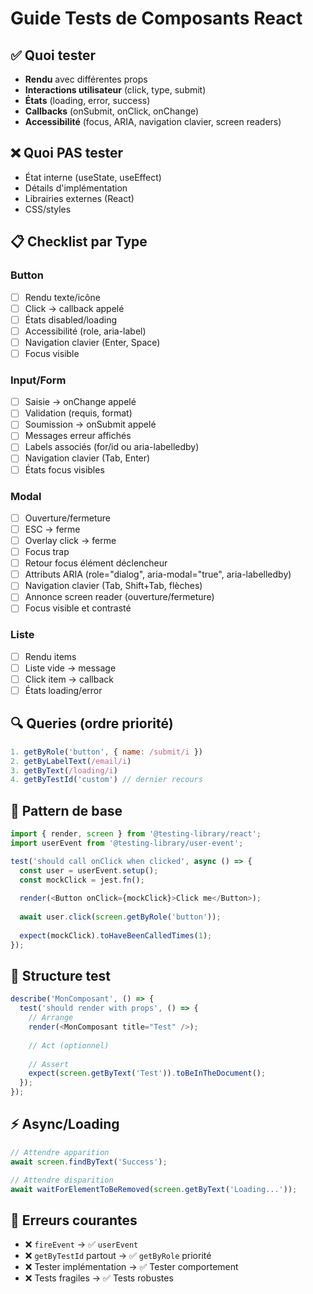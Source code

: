 # Guide Tests de Composants React

## ✅ Quoi tester
- **Rendu** avec différentes props
- **Interactions utilisateur** (click, type, submit)
- **États** (loading, error, success)
- **Callbacks** (onSubmit, onClick, onChange)
- **Accessibilité** (focus, ARIA, navigation clavier, screen readers)

## ❌ Quoi PAS tester
- État interne (useState, useEffect)
- Détails d'implémentation
- Librairies externes (React)
- CSS/styles

## 📋 Checklist par Type

### **Button**
- [ ] Rendu texte/icône
- [ ] Click → callback appelé
- [ ] États disabled/loading
- [ ] Accessibilité (role, aria-label)
- [ ] Navigation clavier (Enter, Space)
- [ ] Focus visible

### **Input/Form**
- [ ] Saisie → onChange appelé
- [ ] Validation (requis, format)
- [ ] Soumission → onSubmit appelé
- [ ] Messages erreur affichés
- [ ] Labels associés (for/id ou aria-labelledby)
- [ ] Navigation clavier (Tab, Enter)
- [ ] États focus visibles

### **Modal**
- [ ] Ouverture/fermeture
- [ ] ESC → ferme
- [ ] Overlay click → ferme
- [ ] Focus trap
- [ ] Retour focus élément déclencheur
- [ ] Attributs ARIA (role="dialog", aria-modal="true", aria-labelledby)
- [ ] Navigation clavier (Tab, Shift+Tab, flèches)
- [ ] Annonce screen reader (ouverture/fermeture)
- [ ] Focus visible et contrasté

### **Liste**
- [ ] Rendu items
- [ ] Liste vide → message
- [ ] Click item → callback
- [ ] États loading/error

## 🔍 Queries (ordre priorité)
```javascript
1. getByRole('button', { name: /submit/i })
2. getByLabelText(/email/i) 
3. getByText(/loading/i)
4. getByTestId('custom') // dernier recours
```

## 📝 Pattern de base
```javascript
import { render, screen } from '@testing-library/react';
import userEvent from '@testing-library/user-event';

test('should call onClick when clicked', async () => {
  const user = userEvent.setup();
  const mockClick = jest.fn();
  
  render(<Button onClick={mockClick}>Click me</Button>);
  
  await user.click(screen.getByRole('button'));
  
  expect(mockClick).toHaveBeenCalledTimes(1);
});
```

## 🎯 Structure test
```javascript
describe('MonComposant', () => {
  test('should render with props', () => {
    // Arrange
    render(<MonComposant title="Test" />);
    
    // Act (optionnel)
    
    // Assert
    expect(screen.getByText('Test')).toBeInTheDocument();
  });
});
```

## ⚡ Async/Loading
```javascript
// Attendre apparition
await screen.findByText('Success');

// Attendre disparition  
await waitForElementToBeRemoved(screen.getByText('Loading...'));
```

## 🚨 Erreurs courantes
- ❌ `fireEvent` → ✅ `userEvent`
- ❌ `getByTestId` partout → ✅ `getByRole` priorité
- ❌ Tester implémentation → ✅ Tester comportement
- ❌ Tests fragiles → ✅ Tests robustes